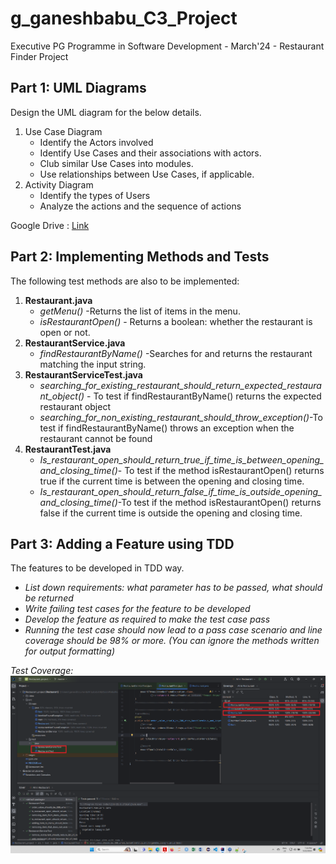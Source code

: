 # g_ganeshbabu_C3_Project
Executive PG Programme in Software Development - March'24 - Restaurant Finder Project

## Part 1: UML Diagrams
Design the UML diagram for the below details.
1. Use Case Diagram
   * Identify the Actors involved
   * Identify Use Cases and their associations with actors.
   * Club similar Use Cases into modules.
   * Use relationships between Use Cases, if applicable.
2. Activity Diagram
   * Identify the types of Users
   * Analyze the actions and the sequence of actions

Google Drive : [Link](https://docs.google.com/document/d/1AunVq_vbvbW5agWXDoVU4idy_SR-5A4wae1SPIl_4gE/edit)

## Part 2: Implementing Methods and Tests
The following test methods are also to be implemented:
1. **Restaurant.java**
   - *getMenu()* -Returns the list of items in the menu.
   - *isRestaurantOpen()* - Returns a boolean: whether the restaurant is open or not.
2. **RestaurantService.java**
   - *findRestaurantByName()* -Searches for and returns the restaurant matching the input string. 
3. **RestaurantServiceTest.java**
   - *searching_for_existing_restaurant_should_return_expected_restaurant_object()* - To test if findRestaurantByName() returns the expected restaurant object
   - *searching_for_non_existing_restaurant_should_throw_exception()*-To test if findRestaurantByName() throws an exception when the restaurant cannot be found
4. **RestaurantTest.java**
   - *Is_restaurant_open_should_return_true_if_time_is_between_opening_and_closing_time()*- To test if the method isRestaurantOpen() returns true if the current time is between the opening and closing time.
   - *Is_restaurant_open_should_return_false_if_time_is_outside_opening_and_closing_time()*-To test if the method isRestaurantOpen() returns false if the current time is outside the opening and closing time.

## Part 3: Adding a Feature using TDD 

The features to be developed in TDD way.
* *List down requirements: what parameter has to be passed, what should be returned*
* *Write failing test cases for the feature to be developed*
* *Develop the feature as required to make the test case pass*
* *Running the test case should now lead to a pass case scenario and line coverage should be 98% or more. (You can ignore the methods written for output formatting)*

*Test Coverage:*
![Test Coverage!](/image.png)
